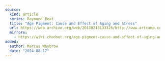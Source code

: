 ```yaml
---
source:
  kind: article
  series: Raymond Peat
  title: "Age Pigment: Cause and Effect of Aging and Stress"
  url: https://web.archive.org/web/20180215133326/http://www.artcamp.com.mx/EZINES/30OpeningEyes/7/aging&stress.htm
  mirrors:
    - https://wiki.chadnet.org/age-pigment-cause-and-effect-of-aging-and-stress
added:
  author: Marcus Whybrow
  date: "2024-08-17"
---
```

